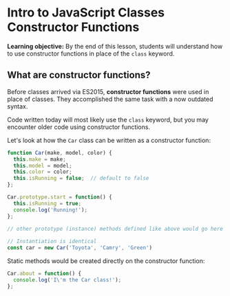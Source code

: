 <h1>
  <span class="headline">Intro to JavaScript Classes</span>
  <span class="subhead">Constructor Functions</span>
</h1>

**Learning objective:** By the end of this lesson, students will understand how to use constructor functions in place of the `class` keyword.

## What are constructor functions?

Before classes arrived via ES2015, **constructor functions** were used in place of classes. They accomplished the same task with a now outdated syntax.

Code written today will most likely use the `class` keyword, but you may encounter older code using constructor functions.
 
Let's look at how the `Car` class can be written as a constructor function:

```js
function Car(make, model, color) {
  this.make = make;
  this.model = model;
  this.color = color;
  this.isRunning = false;  // default to false
};

Car.prototype.start = function() {
  this.isRunning = true;
  console.log('Running!');
};

// other prototype (instance) methods defined like above would go here
	
// Instantiation is identical
const car = new Car('Toyota', 'Camry', 'Green')
```

Static methods would be created directly on the constructor function:

```js
Car.about = function() {
  console.log('I\'m the Car class!');
};
```